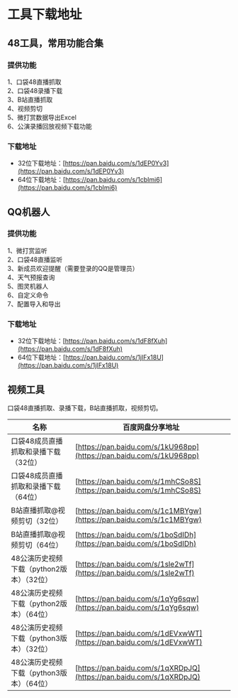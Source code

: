 # 工具下载地址

## 48工具，常用功能合集
### 提供功能
1、口袋48直播抓取   
2、口袋48录播下载   
3、B站直播抓取   
4、视频剪切   
5、微打赏数据导出Excel   
6、公演录播回放视频下载功能
### 下载地址
* 32位下载地址：[https://pan.baidu.com/s/1dEP0Yv3](https://pan.baidu.com/s/1dEP0Yv3)
* 64位下载地址：[https://pan.baidu.com/s/1cbImi6](https://pan.baidu.com/s/1cbImi6)

## QQ机器人
### 提供功能
1、微打赏监听   
2、口袋48直播监听   
3、新成员欢迎提醒（需要登录的QQ是管理员）   
4、天气预报查询   
5、图灵机器人   
6、自定义命令   
7、配置导入和导出
### 下载地址
* 32位下载地址：[https://pan.baidu.com/s/1dF8fXuh](https://pan.baidu.com/s/1dF8fXuh)
* 64位下载地址：[https://pan.baidu.com/s/1jIFx18U](https://pan.baidu.com/s/1jIFx18U)

## 视频工具
口袋48直播抓取、录播下载，B站直播抓取，视频剪切。

| 名称 | 百度网盘分享地址 |
| ---  | --- |
| 口袋48成员直播抓取和录播下载 （32位）     | [https://pan.baidu.com/s/1kU968pp](https://pan.baidu.com/s/1kU968pp) |
| 口袋48成员直播抓取和录播下载 （64位）     | [https://pan.baidu.com/s/1mhCSo8S](https://pan.baidu.com/s/1mhCSo8S) |
| B站直播抓取@视频剪切（32位）              | [https://pan.baidu.com/s/1c1MBYgw](https://pan.baidu.com/s/1c1MBYgw) |
| B站直播抓取@视频剪切（64位）              | [https://pan.baidu.com/s/1boSdIDh](https://pan.baidu.com/s/1boSdIDh) |
| 48公演历史视频下载（python2版本）（32位） | [https://pan.baidu.com/s/1sle2wTf](https://pan.baidu.com/s/1sle2wTf) |
| 48公演历史视频下载（python2版本）（64位） | [https://pan.baidu.com/s/1qYg6sqw](https://pan.baidu.com/s/1qYg6sqw) |
| 48公演历史视频下载（python3版本）（32位） | [https://pan.baidu.com/s/1dEVxwWT](https://pan.baidu.com/s/1dEVxwWT) |
| 48公演历史视频下载（python3版本）（64位） | [https://pan.baidu.com/s/1qXRDpJQ](https://pan.baidu.com/s/1qXRDpJQ) |
